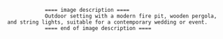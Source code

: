 
                ==== image description ====
                Outdoor setting with a modern fire pit, wooden pergola, and string lights, suitable for a contemporary wedding or event.
                ==== end of image description ====
                